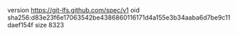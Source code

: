version https://git-lfs.github.com/spec/v1
oid sha256:d83e23f6e17063542be4386860116171d4a155e3b34aaba6d7be9c11daef154f
size 8323
